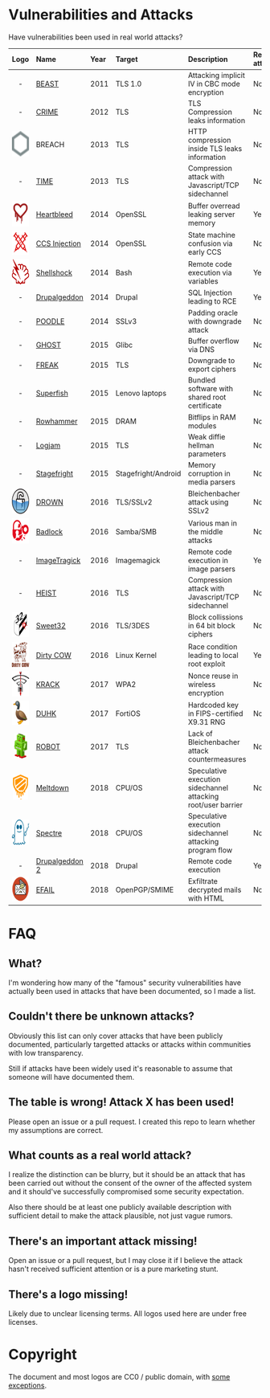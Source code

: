 # Vulnerabilities and Attacks

Have vulnerabilities been used in real world attacks?

| Logo | Name | Year | Target | Description | Real attack? | Notes/Sources |
| :---: | :--- | :--- | :--- | :--- | :--- | :--- |
| - | [BEAST](https://www.youtube.com/watch?v=-BjpkHCeqU0) | 2011 | TLS 1.0 | Attacking implicit IV in CBC mode encryption | No | - |
| - | [CRIME](https://en.wikipedia.org/wiki/CRIME) | 2012 | TLS | TLS Compression leaks information | No | - |
| <img src="logo/breach.png" height="50"> | BREACH | 2013 | TLS | HTTP compression inside TLS leaks information | No | - |
| - | [TIME](https://www.youtube.com/watch?v=rTIpFfTp3-w) | 2013 | TLS | Compression attack with Javascript/TCP sidechannel | No | - |
| <img src="logo/heartbleed.svg" height="50"> | [Heartbleed](http://heartbleed.com/) | 2014 | OpenSSL | Buffer overread leaking server memory | Yes | [Reuters/Canadian tax agency](https://www.reuters.com/article/us-cybersecurity-heartbleed/heartbleed-blamed-in-attack-on-canada-tax-agency-more-expected-idUSBREA3D1PR20140414) |
| <img src="logo/ccsinjection.svg" height="50"> | [CCS Injection](http://ccsinjection.lepidum.co.jp/) | 2014 | OpenSSL | State machine confusion via early CCS | No | - |
| <img src="logo/shellshock.svg" height="50"> | [Shellshock](https://en.wikipedia.org/wiki/Shellshock_(software_bug)) | 2014 | Bash | Remote code execution via variables | Yes | [Cloudflare/Exploits](https://blog.cloudflare.com/inside-shellshock/) |
| - | [Drupalgeddon](https://www.drupal.org/forum/newsletters/security-advisories-for-drupal-core/2014-10-15/sa-core-2014-005-drupal-core-sql) | 2014 | Drupal | SQL Injection leading to RCE | Yes | [Drupal/Automated attacks after 7h](https://www.drupal.org/forum/newsletters/security-public-service-announcements/2014-10-29/drupal-core-highly-critical) |
| - | [POODLE](https://www.openssl.org/~bodo/ssl-poodle.pdf) | 2014 | SSLv3 | Padding oracle with downgrade attack | No | - |
| - | [GHOST](https://blog.qualys.com/laws-of-vulnerabilities/2015/01/27/the-ghost-vulnerability) | 2015 | Glibc | Buffer overflow via DNS | No | - |
| - | [FREAK](https://www.freakattack.com/) | 2015 | TLS | Downgrade to export ciphers | No | - |
| - | [Superfish](https://en.wikipedia.org/wiki/Superfish) | 2015 | Lenovo laptops | Bundled software with shared root certificate | No | - |
| - | [Rowhammer](https://googleprojectzero.blogspot.com/2015/03/exploiting-dram-rowhammer-bug-to-gain.html) | 2015 | DRAM | Bitflips in RAM modules | No | - |
| - | [Logjam](https://weakdh.org/) | 2015 | TLS | Weak diffie hellman parameters | No* | Speculation this may've been exploited by the NSA |
| - | [Stagefright](https://en.wikipedia.org/wiki/Stagefright_(bug)) | 2015 | Stagefright/Android | Memory corruption in media parsers | No | - |
| <img src="logo/drown.svg" height="50"> | [DROWN](https://drownattack.com/) | 2016 | TLS/SSLv2 | Bleichenbacher attack using SSLv2 | No | - |
| <img src="logo/badlock.svg" height="50"> | [Badlock](https://web.archive.org/web/20170608065927/http://badlock.org/) | 2016 | Samba/SMB | Various man in the middle attacks | No | - |
| - | [ImageTragick](https://imagetragick.com/) | 2016 | Imagemagick | Remote code execution in image parsers | Yes | [Cloudflare reporting attacks](https://blog.cloudflare.com/inside-imagetragick-the-real-payloads-being-used-to-hack-websites-2/) |
| - | [HEIST](https://tom.vg/papers/heist_blackhat2016.pdf) | 2016 | TLS | Compression attack with Javascript/TCP sidechannel | No | - |
| <img src="logo/sweet32.svg" height="50"> | [Sweet32](https://sweet32.info/) | 2016 | TLS/3DES | Block collissions in 64 bit block ciphers | No | - |
| <img src="logo/dirtycow.svg" height="50"> | [Dirty COW](https://dirtycow.ninja/) | 2016 | Linux Kernel | Race condition leading to local root exploit | Yes | [ZDNet/Drupalgeddon2/DirtyCOW attacks](https://www.zdnet.com/article/hackers-use-drupalgeddon-2-and-dirty-cow-exploits-to-take-over-web-servers/) [TrendMicro/ZNIU Android Malware](https://blog.trendmicro.com/trendlabs-security-intelligence/zniu-first-android-malware-exploit-dirty-cow-vulnerability/) |
| <img src="logo/krack.png" height="50"> | [KRACK](https://www.krackattacks.com/) | 2017 | WPA2 | Nonce reuse in wireless encryption | No | - |
| <img src="logo/duhk.svg" height="50"> | [DUHK](https://duhkattack.com/) | 2017 | FortiOS | Hardcoded key in FIPS-certified X9.31 RNG | No | - |
| <img src="logo/robot.svg" height="50"> | [ROBOT](https://robotattack.org/) | 2017 | TLS | Lack of Bleichenbacher attack countermeasures | No | - |
| <img src="logo/meltdown.svg" height="50"> | [Meltdown](https://meltdownattack.com/) | 2018 | CPU/OS | Speculative execution sidechannel attacking root/user barrier | No | - |
| <img src="logo/spectre.svg" height="50" width="63"> | [Spectre](https://spectreattack.com/) | 2018 | CPU/OS | Speculative execution sidechannel attacking program flow | No | - |
| - | [Drupalgeddon 2](https://www.drupal.org/sa-core-2018-002) | 2018 | Drupal | Remote code execution | Yes | [ZDNet/Drupalgeddon2/DirtyCOW attacks](https://www.zdnet.com/article/hackers-use-drupalgeddon-2-and-dirty-cow-exploits-to-take-over-web-servers/) |
| <img src="logo/efail.svg" height="50"> | [EFAIL](https://efail.de/) | 2018 | OpenPGP/SMIME | Exfiltrate decrypted mails with HTML | No | - |

FAQ
===

What?
-----

I'm wondering how many of the "famous" security vulnerabilities have actually been used in attacks that
have been documented, so I made a list.

Couldn't there be unknown attacks?
----------------------------------

Obviously this list can only cover attacks that have been publicly documented, particularly targetted
attacks or attacks within communities with low transparency.

Still if attacks have been widely used it's reasonable to assume that someone will have documented them.

The table is wrong! Attack X has been used!
-------------------------------------------

Please open an issue or a pull request. I created this repo to learn whether my assumptions are correct.

What counts as a real world attack?
-----------------------------------

I realize the distinction can be blurry, but it should be an attack that has been carried out without
the consent of the owner of the affected system and it should've successfully compromised some security
expectation.

Also there should be at least one publicly available description with sufficient detail to make the attack
plausible, not just vague rumors.

There's an important attack missing!
------------------------------------

Open an issue or a pull request, but I may close it if I believe the attack hasn't received sufficient
attention or is a pure marketing stunt.

There's a logo missing!
-----------------------

Likely due to unclear licensing terms. All logos used here are under free licenses.

Copyright
=========

The document and most logos are CC0 / public domain, with [some exceptions](LICENSE.md).
